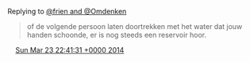 Replying to [@frien and @Omdenken](https://twitter.com/frien/status/447651896778838016)

> of de volgende persoon laten doortrekken met het water dat jouw handen schoonde, er is nog steeds een reservoir hoor\.

<img src="../../media/tweet.ico" width="12" /> [Sun Mar 23 22:41:31 +0000 2014](https://twitter.com/DromerDenker/status/447865752667029504)